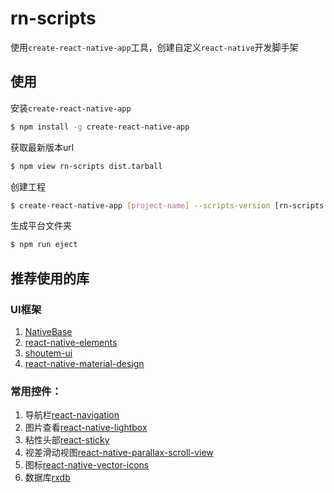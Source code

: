 # rn-scripts

  使用`create-react-native-app`工具，创建自定义`react-native`开发脚手架

## 使用

安装`create-react-native-app`
```sh
$ npm install -g create-react-native-app
```

获取最新版本url
```sh
$ npm view rn-scripts dist.tarball
```

创建工程
```sh
$ create-react-native-app [project-name] --scripts-version [rn-scripts url]
```

生成平台文件夹
```sh
$ npm run eject
```


## 推荐使用的库

### UI框架
  1. [NativeBase](https://github.com/GeekyAnts/NativeBase)
  2. [react-native-elements](https://github.com/react-native-training/react-native-elements)
  3. [shoutem-ui](https://github.com/shoutem/ui)
  4. [react-native-material-design](https://github.com/react-native-material-design/react-native-material-design)


### 常用控件：
  1. 导航栏[react-navigation](https://github.com/react-community/react-navigation)
  2. 图片查看[react-native-lightbox](https://github.com/oblador/react-native-lightbox)
  3. 粘性头部[react-sticky](https://github.com/captivationsoftware/react-sticky)
  4. 视差滑动视图[react-native-parallax-scroll-view](https://github.com/jaysoo/react-native-parallax-scroll-view)
  5. 图标[react-native-vector-icons](https://github.com/oblador/react-native-vector-icons)
  6. 数据库[rxdb](https://github.com/pubkey/rxdb)
